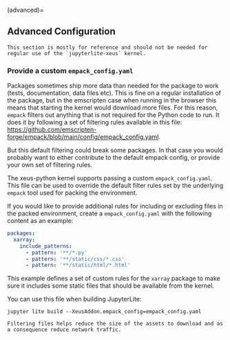 (advanced)=

## Advanced Configuration

```{warning}
This section is mostly for reference and should not be needed for regular use of the `jupyterlite-xeus` kernel.
```

### Provide a custom `empack_config.yaml`

Packages sometimes ship more data than needed for the package to work (tests, documentation, data files etc). This is fine on a regular installation of the package, but in the emscripten case when running in the browser this means that starting the kernel would download more files.
For this reason, `empack` filters out anything that is not required for the Python code to run. It does it by following a set of filtering rules available in this file: https://github.com/emscripten-forge/empack/blob/main/config/empack_config.yaml.

But this default filtering could break some packages. In that case you would probably want to either contribute to the default empack config, or provide your own set of filtering rules.

The xeus-python kernel supports passing a custom `empack_config.yaml`. This file can be used to override the default filter rules set by the underlying `empack` tool used for packing the environment.

If you would like to provide additional rules for including or excluding files in the packed environment, create a `empack_config.yaml` with the following content as an example:

```yaml
packages:
  xarray:
    include_patterns:
      - pattern: '**/*.py'
      - pattern: '**/static/css/*.css'
      - pattern: '**/static/html/*.html'
```

This example defines a set of custom rules for the `xarray` package to make sure it includes some static files that should be available from the kernel.

You can use this file when building JupyterLite:

```shell
jupyter lite build --XeusAddon.empack_config=empack_config.yaml
```

```{note}
Filtering files helps reduce the size of the assets to download and as a consequence reduce network traffic.
```
